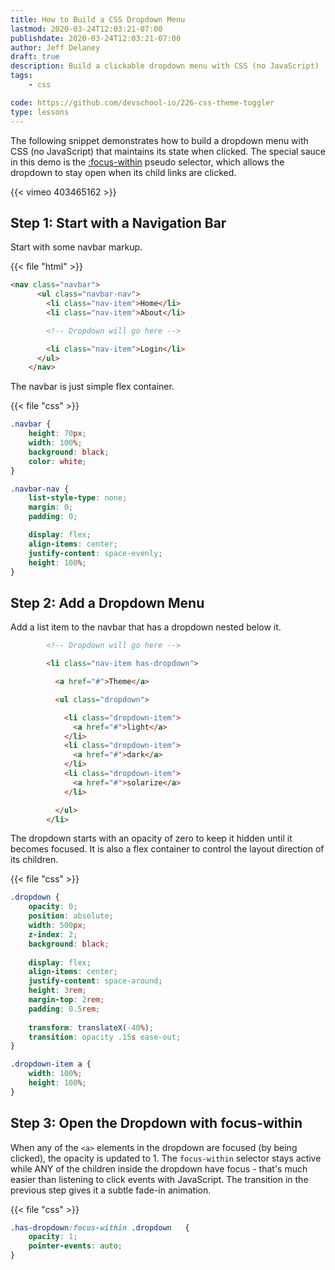 ```yaml
---
title: How to Build a CSS Dropdown Menu 
lastmod: 2020-03-24T12:03:21-07:00
publishdate: 2020-03-24T12:03:21-07:00
author: Jeff Delaney
draft: true
description: Build a clickable dropdown menu with CSS (no JavaScript)
tags: 
    - css

code: https://github.com/devschool-io/226-css-theme-toggler
type: lessons
---
```


The following snippet demonstrates how to build a dropdown menu with CSS (no JavaScript) that maintains its state when clicked. The special sauce in this demo is the [:focus-within](https://developer.mozilla.org/en-US/docs/Web/CSS/:focus-within) pseudo selector, which allows the dropdown to stay open when its child links are clicked. 

{{< vimeo 403465162 >}}

## Step 1: Start with a Navigation Bar

Start with some navbar markup.  

{{< file "html" >}}
```html
<nav class="navbar">
      <ul class="navbar-nav">
        <li class="nav-item">Home</li>
        <li class="nav-item">About</li>

        <!-- Dropdown will go here -->

        <li class="nav-item">Login</li>
      </ul>
    </nav>
```

The navbar is just simple flex container. 

{{< file "css" >}}
```css
.navbar {
    height: 70px;
    width: 100%;
    background: black;
    color: white;
}

.navbar-nav {
    list-style-type: none;
    margin: 0;
    padding: 0;

    display: flex;
    align-items: center;
    justify-content: space-evenly;
    height: 100%;
}
```

## Step 2: Add a Dropdown Menu

Add a list item to the navbar that has a dropdown nested below it. 

```html
        <!-- Dropdown will go here -->

        <li class="nav-item has-dropdown">

          <a href="#">Theme</a>

          <ul class="dropdown">

            <li class="dropdown-item">
              <a href="#">light</a>
            </li>
            <li class="dropdown-item">
              <a href="#">dark</a>
            </li>
            <li class="dropdown-item">
              <a href="#">solarize</a>
            </li>

          </ul>
        </li>
```

The dropdown starts with an opacity of zero to keep it hidden until it becomes focused. It is also a flex container to control the layout direction of its children. 

{{< file "css" >}}
```css
.dropdown {
    opacity: 0;
    position: absolute;
    width: 500px;
    z-index: 2;
    background: black;
    
    display: flex;
    align-items: center;
    justify-content: space-around;
    height: 3rem;
    margin-top: 2rem;
    padding: 0.5rem;
   
    transform: translateX(-40%);
    transition: opacity .15s ease-out;
}

.dropdown-item a {
    width: 100%;
    height: 100%;
}
```


## Step 3: Open the Dropdown with focus-within

When any of the `<a>` elements in the dropdown are focused (by being clicked), the opacity is updated to 1. The `focus-within` selector stays active while ANY of the children inside the dropdown have focus - that's much easier than listening to click events with JavaScript. The transition in the previous step gives it a subtle fade-in animation. 


{{< file "css" >}}
```css
.has-dropdown:focus-within .dropdown   {
    opacity: 1;
    pointer-events: auto;
}
```
